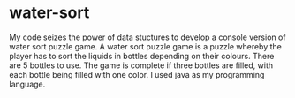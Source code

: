 # water-sort
My code seizes the power of data stuctures to develop a console version of water sort puzzle game.
A water sort puzzle game is a puzzle whereby the player has to sort the liquids in bottles depending on their colours.
There are 5 bottles to use.
The game is complete if three bottles are filled, with each bottle being filled with one color.
I used java as my programming language. 